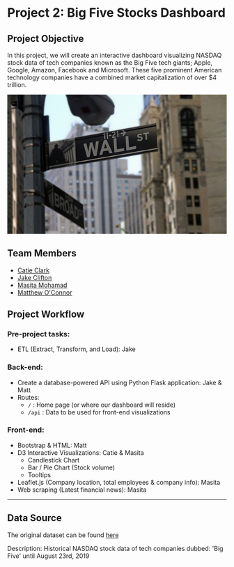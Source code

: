 # Project 2: Big Five Stocks Dashboard

## Project Objective

In this project, we will create an interactive dashboard visualizing NASDAQ stock data of tech companies known as the Big Five tech giants; Apple, Google, Amazon, Facebook and Microsoft. These five prominent American technology companies have a combined market capitalization of over $4 trillion. 

![wall-street](Images/wall-street.jpg)

## Team Members

* [Catie Clark](https://github.com/csidneyclark)
* [Jake Clifton](https://github.com/cliftjc1)
* [Masita Mohamad](https://github.com/masitamohamad)
* [Matthew O'Connor](https://github.com/oconnormatt781)

## Project Workflow

### Pre-project tasks:
- ETL (Extract, Transform, and Load): Jake

### Back-end:
- Create a database-powered API using Python Flask application: Jake & Matt
- Routes:
    * `/` : Home page (or where our dashboard will reside)
    * `/api` : Data to be used for front-end visualizations

### Front-end:
- Bootstrap & HTML: Matt 
- D3 Interactive Visualizations: Catie & Masita
    * Candlestick Chart
    * Bar / Pie Chart (Stock volume)
    * Tooltips
- Leaflet.js (Company location, total employees & company info): Masita
- Web scraping (Latest financial news): Masita
    
***
## Data Source

The original dataset can be found [here](https://www.kaggle.com/abdullahmu/big-five-stocks)

Description:
Historical NASDAQ stock data of tech companies dubbed: 'Big Five' until August 23rd, 2019